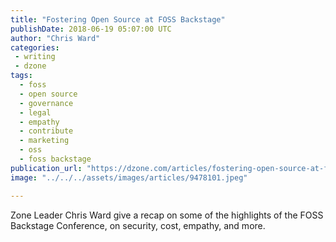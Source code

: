 ```yaml
---
title: "Fostering Open Source at FOSS Backstage"
publishDate: 2018-06-19 05:07:00 UTC
author: "Chris Ward"
categories:
 - writing
 - dzone
tags:
  - foss
  - open source
  - governance
  - legal
  - empathy
  - contribute
  - marketing
  - oss
  - foss backstage
publication_url: "https://dzone.com/articles/fostering-open-source-at-foss-backstage"
image: "../../../assets/images/articles/9478101.jpeg"

---
```

Zone Leader Chris Ward give a recap on some of the highlights of the FOSS Backstage Conference, on security, cost, empathy, and more.

